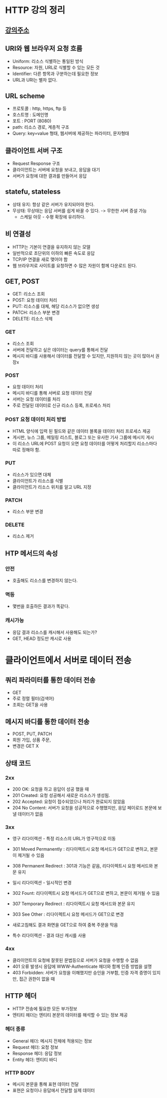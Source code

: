 # HTTP 강의 정리
## [강의주소](https://www.inflearn.com/course/http-%EC%9B%B9-%EB%84%A4%ED%8A%B8%EC%9B%8C%ED%81%AC/dashboard)

## URI와 웹 브라우저 요청 흐름 
* Uniform: 리소스 식별하는 통일된 방식
* Resource: 자원, URL로 식별할 수 있는 모든 것
* Identifier: 다른 항목과 구분하는데 필요한 정보
* URL과 URI는 별차 없다.

## URL scheme
* 프로토콜 : http, https, ftp 등
* 호스트명 : 도메인명
* 포트 : PORT (8080)
* path: 리소스 경로, 계층적 구조
* Query: key=value 형태, 웹서버에 제공하는 파라미터, 문자형태

## 클라이언트 서버 구조
* Request Response 구조
* 클라이언트는 서버에 요청을 보내고, 응답을 대기
* 서버가 요청에 대한 결과를 만들어서 응답

## statefu, stateless
* 상태 유지: 항상 같은 서버가 유지되어야 한다.
* 무상태: 무상태는 응답 서버를 쉽게 바꿀 수 있다. -> 무한한 서버 증설 가능
  + 스케일 아웃 - 수평 확장에 유리하다.

## 비 연결성
* HTTP는 기본이 연결을 유지하지 않는 모델
* 일반적으로 초단위의 이하의 빠른 속도로 응답
* TCP/IP 연결을 새로 맺어야 함 
* 웹 브라우저로 사이트를 요청하면 수 많은 자원이 함께 다운로드 된다.
 
 ## GET, POST
 * GET: 리소스 조회
 * POST: 요청 데이터 처리
 * PUT: 리소스를 대체, 해당 리소스가 없으면 생성
 * PATCH: 리소스 부분 변경
 * DELETE: 리소스 삭제
 
 ### GET
 * 리소스 조회
 * 서버에 전달하고 싶은 데이터는 query를 통해서 전달
 * 메시지 바디를 사용해서 데이터를 전달할 수 있지만, 지원하지 않는 곳이 많아서 권장x
 
 ### POST
 * 요청 데이터 처리
 * 메시지 바디를 통해 서버로 요청 데이터 전달
 * 서버는 요청 데이터를 처리
 * 주로 전달된 데이터로 신규 리소스 등록, 프로세스 처리
 
 ### POST 요청 데이터 처리 방법
 * HTML 양식에 입력 된 필드와 같은 데이터 블록을 데이터 처리 프로세스 제공
 * 게시판, 뉴스 그룹, 메일링 리스트, 블로그 또는 유사한 기사 그룹에 메시지 게시
 * 이 리소스 URL에 POST 요청이 오면 요청 데이터를 어떻게 처리할지 리소스마다 따로 정해야 함.
 
 ### PUT 
 * 리소스가 있으면 대체 
 * 클라이언트가 리소스를 식별
 * 클라이언트가 리소스 위치를 알고 URL 지정

### PATCH
* 리소스 부분 변경 

### DELETE
* 리소스 제거

## HTP 메서드의 속성

### 안전
* 호출해도 리소스를 변경하지 않는다.

### 멱등
* 몇번을 호출하든 결과가 똑같다.

### 캐시가능
* 응답 결과 리소스를 캐시해서 사용해도 되는가?
* GET, HEAD 정도만 캐시로 사용 

# 클라이언트에서 서버로 데이터 전송

## 쿼리 파라미터를 통한 데이터 전송
* GET
* 주로 정렬 필터(검색어)
* 조회는 GET을 사용

## 메시지 바디를 통한 데이터 전송
* POST, PUT, PATCH
* 회원 가입, 상품  주문,
* 변경은 GET X


## 상태 코드

### 2xx
* 200 OK: 요청을 하고 응답이 성공 했을 때
* 201 Created: 요청 성공해서 새로운 리소스가 생성됨.
* 202 Accepted: 요청이 접수되었으나 처리가 완료되지 않았음
* 204 No Content: 서버가 요청을 성공적으로 수행했지만, 응답 페이로드 본문에 보낼 데이터가 없음

### 3xx
* 영구 리다이렉션 - 특정 리소스의 URL가 영구적으로 이동
* 301 Moved Permanently : 리다이렉트시 요청 메서드가 GET으로 변하고, 본문이 제거될 수 있음
* 308 Permanent Redirect : 301과 기능은 같음, 리다이렉트시 요청 메서드와 본문 유지

* 일시 리다이렉션 - 일시적인 변경
* 302 Fount: 리다이렉트시 요청 메서드가 GET으로 변하고, 본문이 제거될 수 있음
* 307 Temporary Redirect : 리다이렉트시 요청 메서드와 본문 유지
* 303 See Other : 리다이렉트시 요청 메서드가 GET으로 변경
* 새로고침해도 결과 화면을 GET으로 하여 중복 주문을 막음

* 특수 리다이렉션 - 결과 대신 캐시를 사용

### 4xx
* 클라이언트의 요청에 잘못된 문법등으로 서버가 요청을 수행할 수 없음
* 401 오류 발생시 응답에 WWW-Authenticate 헤더와 함께 인증 방법을 설명
* 403 Forbidden: 서버가 요청을 이해했지만 승인을 거부함, 인증 자격 증명이 있지만, 접근 권한이 없을 때

## HTTP 헤더
* HTTP 전송에 필요한 모든 부가정보
* 엔티티 헤더는 엔티티 본문의 데이터를 해석할 수 있는 정보 제공

### 헤더 종류 
* General 헤더: 메시지 전체에 적용되는 정보
* Request 헤더: 요청 정보
* Response 헤더: 응답 정보
* Entity 헤더: 엔티티 바디

### HTTP BODY
* 메시지 본문을 통해 표현 데이터 전달
* 표현은 요청이나 응답에서 전달할 실제 데이터

### 
